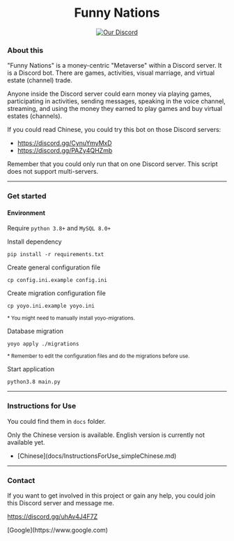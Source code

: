 <div align="center">
    <h1>Funny Nations</h1>
</div>
<div align="center">
    <a href="https://discord.gg/uhAv4J4F7Z"><img src="https://img.shields.io/badge/Chat-Discord-7289da" alt="Our Discord"></a>
</div>

<div>
    <h3>About this</h3>
    <p>
        "Funny Nations" is a money-centric "Metaverse" within a Discord server. It is a Discord bot. There are games, activities, visual marriage, and virtual estate (channel) trade. 
    </p>
    <p>
        Anyone inside the Discord server could earn money via playing games, participating in activities, sending messages, speaking in the voice channel, streaming, and using the money they earned to play games and buy virtual estates (channels).
    </p>
    <p>
        If you could read Chinese, you could try this bot on those Discord servers: 
    </p>
    <ul>
        <li><a href="https://discord.gg/CynuYmyMxD">https://discord.gg/CynuYmyMxD</a></li>
        <li><a href="https://discord.gg/PAZy4QHZmb">https://discord.gg/PAZy4QHZmb</a></li>
    </ul>
    <p>
        Remember that you could only run that on one Discord server. This script does not support multi-servers. 
    </p>
</div>
<hr/>
<div>
    <h3>Get started</h3>
    <h4>Environment</h4>
    <p>Require <code>python 3.8+</code> and <code>MySQL 8.0+</code></p>
    <p>Install dependency</p>
    <pre><code>pip install -r requirements.txt</code></pre>
    <p>Create general configuration file</p>
    <pre><code>cp config.ini.example config.ini</code></pre>
    <p>Create migration configuration file</p>
    <pre><code>cp yoyo.ini.example yoyo.ini</code></pre>
    <p style="font-size: smaller">* You might need to manually install yoyo-migrations. </p>
    <p>Database migration</p>
    <pre><code>yoyo apply ./migrations</code></pre>
    <p style="font-size: smaller">* Remember to edit the configuration files and do the migrations before use.</p>
    <p>Start application</p>
    <pre><code>python3.8 main.py</code></pre>
</div>
<hr/>
<div>
    <h3>Instructions for Use</h3>
    <p>You could find them in <code>docs</code> folder. </p>
    <p>Only the Chinese version is available. English version is currently not available yet. </p>
    <ul>
        <li>[Chinese](docs/InstructionsForUse_simpleChinese.md)</li>
    </ul>
</div>
<hr/>
<div>
    <h3>Contact</h3>
    <p>If you want to get involved in this project or gain any help, you could join this Discord server and message me. </p>
    <p><a href="https://discord.gg/uhAv4J4F7Z">https://discord.gg/uhAv4J4F7Z</a></p>
</div>
[Google](https://www.google.com)
